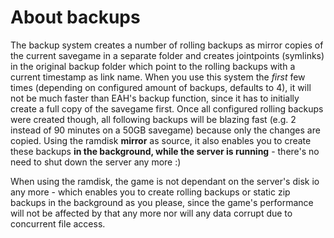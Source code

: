 # About backups

The backup system creates a number of rolling backups as mirror copies of the current savegame in a separate folder and creates jointpoints (symlinks) in the original backup folder which point to the rolling backups with a current timestamp as link name. 
When you use this system the *first* few times (depending on configured amount of backups, defaults to 4), it will not be much faster than EAH's backup function, since it has to initially create a full copy of the savegame first. Once all configured rolling backups were created though, all following backups will be blazing fast (e.g. 2 instead of 90 minutes on a 50GB savegame) because only the changes are copied. Using the ramdisk **mirror** as source, it also enables you to create these backups **in the background, while the server is running** - there's no need to shut down the server any more :)

When using the ramdisk, the game is not dependant on the server's disk io any more - which enables you to create rolling backups or static zip backups in the background as you please, since the game's performance will not be affected by that any more nor will any data corrupt due to concurrent file access.